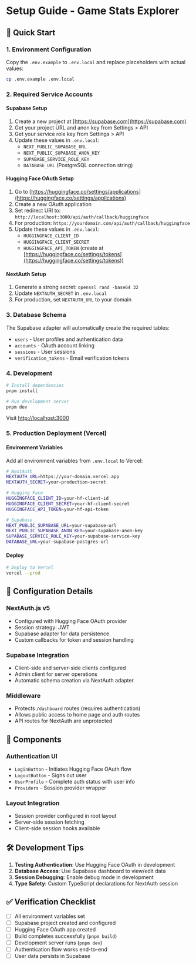 # Setup Guide - Game Stats Explorer

## 🚀 Quick Start

### 1. Environment Configuration

Copy the `.env.example` to `.env.local` and replace placeholders with actual values:

```bash
cp .env.example .env.local
```

### 2. Required Service Accounts

#### Supabase Setup
1. Create a new project at [https://supabase.com](https://supabase.com)
2. Get your project URL and anon key from Settings > API
3. Get your service role key from Settings > API
4. Update these values in `.env.local`:
   - `NEXT_PUBLIC_SUPABASE_URL`
   - `NEXT_PUBLIC_SUPABASE_ANON_KEY` 
   - `SUPABASE_SERVICE_ROLE_KEY`
   - `DATABASE_URL` (PostgreSQL connection string)

#### Hugging Face OAuth Setup
1. Go to [https://huggingface.co/settings/applications](https://huggingface.co/settings/applications)
2. Create a new OAuth application
3. Set redirect URI to: `http://localhost:3000/api/auth/callback/huggingface`
4. For production: `https://yourdomain.com/api/auth/callback/huggingface`
5. Update these values in `.env.local`:
   - `HUGGINGFACE_CLIENT_ID`
   - `HUGGINGFACE_CLIENT_SECRET`
   - `HUGGINGFACE_API_TOKEN` (create at [https://huggingface.co/settings/tokens](https://huggingface.co/settings/tokens))

#### NextAuth Setup
1. Generate a strong secret: `openssl rand -base64 32`
2. Update `NEXTAUTH_SECRET` in `.env.local`
3. For production, set `NEXTAUTH_URL` to your domain

### 3. Database Schema

The Supabase adapter will automatically create the required tables:
- `users` - User profiles and authentication data
- `accounts` - OAuth account linking
- `sessions` - User sessions
- `verification_tokens` - Email verification tokens

### 4. Development

```bash
# Install dependencies
pnpm install

# Run development server
pnpm dev
```

Visit [http://localhost:3000](http://localhost:3000)

### 5. Production Deployment (Vercel)

#### Environment Variables
Add all environment variables from `.env.local` to Vercel:

```bash
# NextAuth
NEXTAUTH_URL=https://your-domain.vercel.app
NEXTAUTH_SECRET=your-production-secret

# Hugging Face
HUGGINGFACE_CLIENT_ID=your-hf-client-id
HUGGINGFACE_CLIENT_SECRET=your-hf-client-secret
HUGGINGFACE_API_TOKEN=your-hf-api-token

# Supabase
NEXT_PUBLIC_SUPABASE_URL=your-supabase-url
NEXT_PUBLIC_SUPABASE_ANON_KEY=your-supabase-anon-key
SUPABASE_SERVICE_ROLE_KEY=your-supabase-service-key
DATABASE_URL=your-supabase-postgres-url
```

#### Deploy
```bash
# Deploy to Vercel
vercel --prod
```

## 🔧 Configuration Details

### NextAuth.js v5
- Configured with Hugging Face OAuth provider
- Session strategy: JWT
- Supabase adapter for data persistence
- Custom callbacks for token and session handling

### Supabase Integration
- Client-side and server-side clients configured
- Admin client for server operations
- Automatic schema creation via NextAuth adapter

### Middleware
- Protects `/dashboard` routes (requires authentication)
- Allows public access to home page and auth routes
- API routes for NextAuth are unprotected

## 🎨 Components

### Authentication UI
- `LoginButton` - Initiates Hugging Face OAuth flow
- `LogoutButton` - Signs out user
- `UserProfile` - Complete auth status with user info
- `Providers` - Session provider wrapper

### Layout Integration
- Session provider configured in root layout
- Server-side session fetching
- Client-side session hooks available

## 🛠 Development Tips

1. **Testing Authentication**: Use Hugging Face OAuth in development
2. **Database Access**: Use Supabase dashboard to view/edit data
3. **Session Debugging**: Enable debug mode in development
4. **Type Safety**: Custom TypeScript declarations for NextAuth session

## ✅ Verification Checklist

- [ ] All environment variables set
- [ ] Supabase project created and configured
- [ ] Hugging Face OAuth app created
- [ ] Build completes successfully (`pnpm build`)
- [ ] Development server runs (`pnpm dev`)
- [ ] Authentication flow works end-to-end
- [ ] User data persists in Supabase